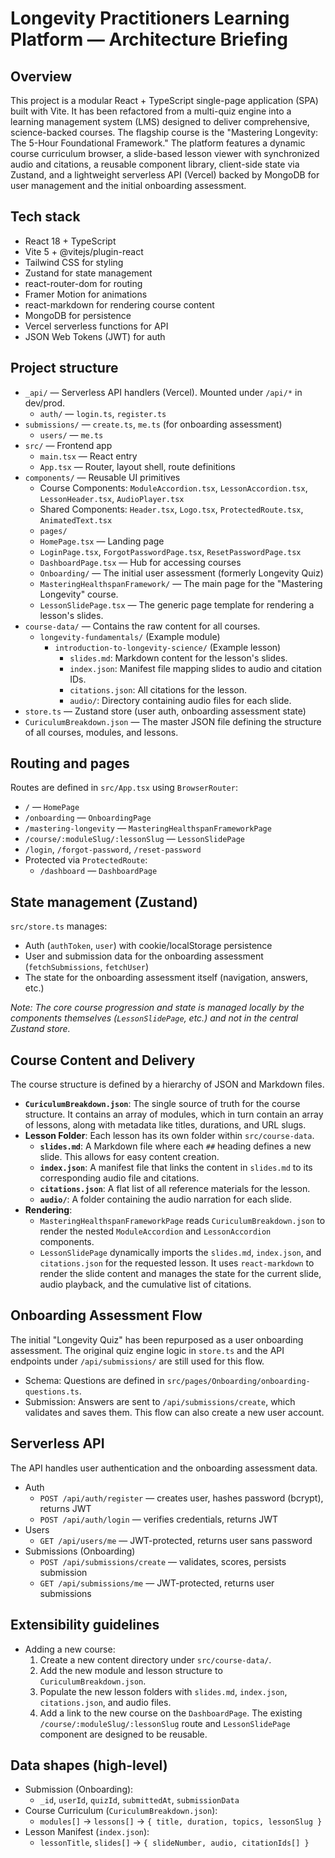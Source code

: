 # Longevity Practitioners Learning Platform — Architecture Briefing

## Overview

This project is a modular React + TypeScript single-page application (SPA) built with Vite. It has been refactored from a multi-quiz engine into a learning management system (LMS) designed to deliver comprehensive, science-backed courses. The flagship course is the "Mastering Longevity: The 5-Hour Foundational Framework." The platform features a dynamic course curriculum browser, a slide-based lesson viewer with synchronized audio and citations, a reusable component library, client-side state via Zustand, and a lightweight serverless API (Vercel) backed by MongoDB for user management and the initial onboarding assessment.

## Tech stack

- React 18 + TypeScript
- Vite 5 + @vitejs/plugin-react
- Tailwind CSS for styling
- Zustand for state management
- react-router-dom for routing
- Framer Motion for animations
- react-markdown for rendering course content
- MongoDB for persistence
- Vercel serverless functions for API
- JSON Web Tokens (JWT) for auth

## Project structure

  - `_api/` — Serverless API handlers (Vercel). Mounted under `/api/*` in dev/prod.
    - `auth/` — `login.ts`, `register.ts`
  - `submissions/` — `create.ts`, `me.ts` (for onboarding assessment)
    - `users/` — `me.ts`
  - `src/` — Frontend app
    - `main.tsx` — React entry
    - `App.tsx` — Router, layout shell, route definitions
  - `components/` — Reusable UI primitives
    - Course Components: `ModuleAccordion.tsx`, `LessonAccordion.tsx`, `LessonHeader.tsx`, `AudioPlayer.tsx`
    - Shared Components: `Header.tsx`, `Logo.tsx`, `ProtectedRoute.tsx`, `AnimatedText.tsx`
    - `pages/`
    - `HomePage.tsx` — Landing page
    - `LoginPage.tsx`, `ForgotPasswordPage.tsx`, `ResetPasswordPage.tsx`
    - `DashboardPage.tsx` — Hub for accessing courses
    - `Onboarding/` — The initial user assessment (formerly Longevity Quiz)
    - `MasteringHealthspanFramework/` — The main page for the "Mastering Longevity" course.
    - `LessonSlidePage.tsx` — The generic page template for rendering a lesson's slides.
  - `course-data/` — Contains the raw content for all courses.
    - `longevity-fundamentals/` (Example module)
      - `introduction-to-longevity-science/` (Example lesson)
        - `slides.md`: Markdown content for the lesson's slides.
        - `index.json`: Manifest file mapping slides to audio and citation IDs.
        - `citations.json`: All citations for the lesson.
        - `audio/`: Directory containing audio files for each slide.
  - `store.ts` — Zustand store (user auth, onboarding assessment state)
- `CuriculumBreakdown.json` — The master JSON file defining the structure of all courses, modules, and lessons.

## Routing and pages

Routes are defined in `src/App.tsx` using `BrowserRouter`:

- `/` — `HomePage`
- `/onboarding` — `OnboardingPage`
- `/mastering-longevity` — `MasteringHealthspanFrameworkPage`
- `/course/:moduleSlug/:lessonSlug` — `LessonSlidePage`
- `/login`, `/forgot-password`, `/reset-password`
- Protected via `ProtectedRoute`:
  - `/dashboard` — `DashboardPage`

## State management (Zustand)

`src/store.ts` manages:
- Auth (`authToken`, `user`) with cookie/localStorage persistence
- User and submission data for the onboarding assessment (`fetchSubmissions`, `fetchUser`)
- The state for the onboarding assessment itself (navigation, answers, etc.)

*Note: The core course progression and state is managed locally by the components themselves (`LessonSlidePage`, etc.) and not in the central Zustand store.*

## Course Content and Delivery

The course structure is defined by a hierarchy of JSON and Markdown files.

-   **`CuriculumBreakdown.json`**: The single source of truth for the course structure. It contains an array of modules, which in turn contain an array of lessons, along with metadata like titles, durations, and URL slugs.
-   **Lesson Folder**: Each lesson has its own folder within `src/course-data`.
    -   **`slides.md`**: A Markdown file where each `##` heading defines a new slide. This allows for easy content creation.
    -   **`index.json`**: A manifest file that links the content in `slides.md` to its corresponding audio file and citations.
    -   **`citations.json`**: A flat list of all reference materials for the lesson.
    -   **`audio/`**: A folder containing the audio narration for each slide.
-   **Rendering**:
    -   `MasteringHealthspanFrameworkPage` reads `CuriculumBreakdown.json` to render the nested `ModuleAccordion` and `LessonAccordion` components.
    -   `LessonSlidePage` dynamically imports the `slides.md`, `index.json`, and `citations.json` for the requested lesson. It uses `react-markdown` to render the slide content and manages the state for the current slide, audio playback, and the cumulative list of citations.

## Onboarding Assessment Flow

The initial "Longevity Quiz" has been repurposed as a user onboarding assessment. The original quiz engine logic in `store.ts` and the API endpoints under `/api/submissions/` are still used for this flow.

- Schema: Questions are defined in `src/pages/Onboarding/onboarding-questions.ts`.
- Submission: Answers are sent to `/api/submissions/create`, which validates and saves them. This flow can also create a new user account.

## Serverless API

The API handles user authentication and the onboarding assessment data.

- Auth
  - `POST /api/auth/register` — creates user, hashes password (bcrypt), returns JWT
  - `POST /api/auth/login` — verifies credentials, returns JWT
- Users
  - `GET /api/users/me` — JWT-protected, returns user sans password
- Submissions (Onboarding)
  - `POST /api/submissions/create` — validates, scores, persists submission
  - `GET /api/submissions/me` — JWT-protected, returns user submissions

## Extensibility guidelines

- Adding a new course:
  1) Create a new content directory under `src/course-data/`.
  2) Add the new module and lesson structure to `CuriculumBreakdown.json`.
  3) Populate the new lesson folders with `slides.md`, `index.json`, `citations.json`, and audio files.
  4) Add a link to the new course on the `DashboardPage`. The existing `/course/:moduleSlug/:lessonSlug` route and `LessonSlidePage` component are designed to be reusable.

## Data shapes (high-level)

- Submission (Onboarding):
  - `_id`, `userId`, `quizId`, `submittedAt`, `submissionData`
- Course Curriculum (`CuriculumBreakdown.json`):
  - `modules[]` -> `lessons[]` -> `{ title, duration, topics, lessonSlug }`
- Lesson Manifest (`index.json`):
  - `lessonTitle`, `slides[]` -> `{ slideNumber, audio, citationIds[] }`
